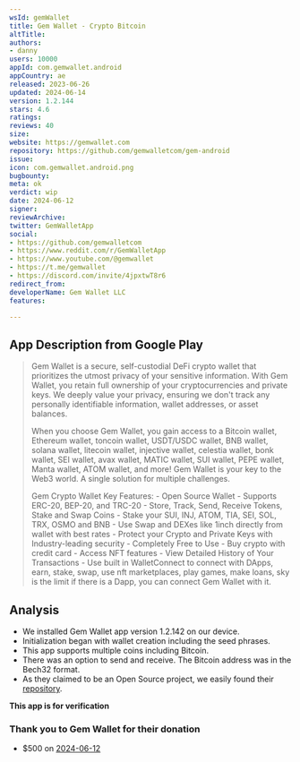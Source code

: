 ```yaml
---
wsId: gemWallet
title: Gem Wallet - Crypto Bitcoin
altTitle: 
authors:
- danny
users: 10000
appId: com.gemwallet.android
appCountry: ae
released: 2023-06-26
updated: 2024-06-14
version: 1.2.144
stars: 4.6
ratings: 
reviews: 40
size:
website: https://gemwallet.com
repository: https://github.com/gemwalletcom/gem-android
issue: 
icon: com.gemwallet.android.png
bugbounty: 
meta: ok
verdict: wip
date: 2024-06-12
signer: 
reviewArchive: 
twitter: GemWalletApp
social:
- https://github.com/gemwalletcom
- https://www.reddit.com/r/GemWalletApp
- https://www.youtube.com/@gemwallet
- https://t.me/gemwallet
- https://discord.com/invite/4jpxtwT8r6
redirect_from: 
developerName: Gem Wallet LLC
features: 

---
```


## App Description from Google Play 

> Gem Wallet is a secure, self-custodial DeFi crypto wallet that prioritizes the utmost privacy of your sensitive information. With Gem Wallet, you retain full ownership of your cryptocurrencies and private keys. We deeply value your privacy, ensuring we don't track any personally identifiable information, wallet addresses, or asset balances.
>
> When you choose Gem Wallet, you gain access to a Bitcoin wallet, Ethereum wallet, toncoin wallet, USDT/USDC wallet, BNB wallet, solana wallet, litecoin wallet, injective wallet, celestia wallet, bonk wallet, SEI wallet, avax wallet, MATIC wallet, SUI wallet, PEPE wallet, Manta wallet, ATOM wallet, and more! Gem Wallet is your key to the Web3 world. A single solution for multiple challenges.
> 
> Gem Crypto Wallet Key Features:
\- Open Source Wallet
\- Supports ERC-20, BEP-20, and TRC-20
\- Store, Track, Send, Receive Tokens, Stake and Swap Coins
\- Stake your SUI, INJ, ATOM, TIA, SEI, SOL, TRX, OSMO and BNB
\- Use Swap and DEXes like 1inch directly from wallet with best rates
\- Protect your Crypto and Private Keys with Industry-leading security
\- Completely Free to Use
\- Buy crypto with credit card
\- Access NFT features
\- View Detailed History of Your Transactions
\- Use built in WalletConnect to connect with DApps, earn, stake, swap, use nft marketplaces, play games, make loans, sky is the limit if there is a Dapp, you can connect Gem Wallet with it.

## Analysis

- We installed Gem Wallet app version 1.2.142 on our device. 
- Initialization began with wallet creation including the seed phrases.
- This app supports multiple coins including Bitcoin.
- There was an option to send and receive. The Bitcoin address was in the Bech32 format.
- As they claimed to be an Open Source project, we easily found their [repository](https://github.com/gemwalletcom/gem-android). 

**This app is for verification**

### Thank you to Gem Wallet for their donation

* $500 on [2024-06-12](https://x.com/dannybuntu/status/1805418147580887150)
